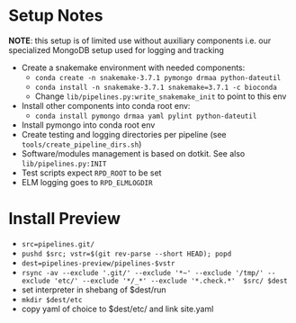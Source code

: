 # Setup Notes

**NOTE**: this setup is of limited use without auxiliary components
i.e. our specialized MongoDB setup used for logging and tracking


- Create a snakemake environment with needed components:
  - `conda create -n snakemake-3.7.1 pymongo drmaa python-dateutil`
  - `conda install -n snakemake-3.7.1 snakemake=3.7.1 -c bioconda`
  - Change `lib/pipelines.py:write_snakemake_init` to point to this env
- Install other components into conda root env: 
  - `conda install pymongo drmaa yaml pylint python-dateutil`
- Install pymongo into conda root env
- Create testing and logging directories per pipeline (see `tools/create_pipeline_dirs.sh`)
- Software/modules management is based on dotkit. See also `lib/pipelines.py:INIT`
- Test scripts expect `RPD_ROOT` to be set
- ELM logging goes to `RPD_ELMLOGDIR`

# Install Preview

- `src=pipelines.git/`
- `pushd $src; vstr=$(git rev-parse --short HEAD); popd`
- `dest=pipelines-preview/pipelines-$vstr`
- `rsync -av --exclude '.git/' --exclude '*~' --exclude '/tmp/' --exclude 'etc/' --exclude '*/_*' --exclude '*.check.*'  $src/ $dest`
- set interpreter in shebang of $dest/run
- `mkdir $dest/etc`
- copy yaml of choice to $dest/etc/ and link site.yaml

